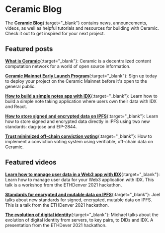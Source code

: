 # Ceramic Blog

The [**Ceramic Blog**](https://blog.ceramic.network){:target="_blank"} contains news, announcements, videos, as well as helpful tutorials and resources for building with Ceramic. Check it out to get inspired for your next project.

## Featured posts

[**What is Ceramic**](https://blog.ceramic.network/what-is-ceramic/){:target="_blank"}: Ceramic is a decentralized content computation network for a world of open source information.

[**Ceramic Mainnet Early Launch Program**](https://blog.ceramic.network/ceramic-mainnet-early-launch-program/){:target="_blank"}: Sign up today to deploy your project on the Ceramic Mainnet before it's open to the general public.

[**How to build a simple notes app with IDX**](https://blog.ceramic.network/how-to-build-a-simple-notes-app-with-idx/){:target="_blank"}: Learn how to build a simple note taking application where users own their data with IDX and React.

[**How to store signed and encrypted data on IPFS**](https://blog.ceramic.network/how-to-store-signed-and-encrypted-data-on-ipfs/){:target="_blank"}: Learn how to store signed and encrypted data directly in IPFS using two new standards: dag-jose and EIP-2844.

[**Trust minimized off-chain conviction voting**](https://blog.ceramic.network/trust-minimized-off-chain-conviction-voting/){:target="_blank"}: How to implement a conviction voting system using verifiable, off-chain data on Ceramic.

## Featured videos

[**Learn how to manage user data in a Web3 app with IDX**](https://blog.ceramic.network/learn-how-to-manage-user-data-in-a-web3-app-with-idx/){:target="_blank"}: Learn how to manage user data for your Web3 application with IDX. This talk is a workshop from tthe ETHDenver 2021 hackathon.

[**Standards for encrypted and mutable data on IPFS**](https://blog.ceramic.network/standards-for-encrypted-and-mutable-data-on-ipfs/){:target="_blank"}: Joel talks about new standards for signed, encrypted, mutable data on IPFS. This is a talk from the ETHDenver 2021 hackathon.

[**The evolution of digital identity**](https://blog.ceramic.network/the-evolution-of-digital-identity-from-key-pairs-to-dids-and-idx/){:target="_blank"}: Michael talks about the evolution of digital identity from servers, to key pairs, to DIDs and IDX. A presentation from the ETHDever 2021 hackathon.

</br>
</br>
</br>
